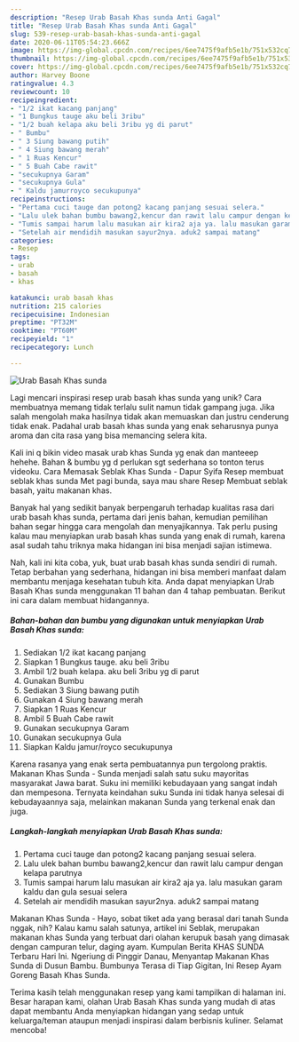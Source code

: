 ```yaml
---
description: "Resep Urab Basah Khas sunda Anti Gagal"
title: "Resep Urab Basah Khas sunda Anti Gagal"
slug: 539-resep-urab-basah-khas-sunda-anti-gagal
date: 2020-06-11T05:54:23.666Z
image: https://img-global.cpcdn.com/recipes/6ee7475f9afb5e1b/751x532cq70/urab-basah-khas-sunda-foto-resep-utama.jpg
thumbnail: https://img-global.cpcdn.com/recipes/6ee7475f9afb5e1b/751x532cq70/urab-basah-khas-sunda-foto-resep-utama.jpg
cover: https://img-global.cpcdn.com/recipes/6ee7475f9afb5e1b/751x532cq70/urab-basah-khas-sunda-foto-resep-utama.jpg
author: Harvey Boone
ratingvalue: 4.3
reviewcount: 10
recipeingredient:
- "1/2 ikat kacang panjang"
- "1 Bungkus tauge aku beli 3ribu"
- "1/2 buah kelapa aku beli 3ribu yg di parut"
- " Bumbu"
- " 3 Siung bawang putih"
- " 4 Siung bawang merah"
- " 1 Ruas Kencur"
- " 5 Buah Cabe rawit"
- "secukupnya Garam"
- "secukupnya Gula"
- " Kaldu jamurroyco secukupunya"
recipeinstructions:
- "Pertama cuci tauge dan potong2 kacang panjang sesuai selera."
- "Lalu ulek bahan bumbu bawang2,kencur dan rawit lalu campur dengan kelapa parutnya"
- "Tumis sampai harum lalu masukan air kira2 aja ya. lalu masukan garam kaldu dan gula sesuai selera"
- "Setelah air mendidih masukan sayur2nya. aduk2 sampai matang"
categories:
- Resep
tags:
- urab
- basah
- khas

katakunci: urab basah khas 
nutrition: 215 calories
recipecuisine: Indonesian
preptime: "PT32M"
cooktime: "PT60M"
recipeyield: "1"
recipecategory: Lunch

---
```



![Urab Basah Khas sunda](https://img-global.cpcdn.com/recipes/6ee7475f9afb5e1b/751x532cq70/urab-basah-khas-sunda-foto-resep-utama.jpg)

Lagi mencari inspirasi resep urab basah khas sunda yang unik? Cara membuatnya memang tidak terlalu sulit namun tidak gampang juga. Jika salah mengolah maka hasilnya tidak akan memuaskan dan justru cenderung tidak enak. Padahal urab basah khas sunda yang enak seharusnya punya aroma dan cita rasa yang bisa memancing selera kita.

Kali ini q bikin video masak urab khas Sunda yg enak dan manteeep hehehe. Bahan &amp; bumbu yg d perlukan sgt sederhana so tonton terus videoku. Cara Memasak Seblak Khas Sunda - Dapur Syifa Resep membuat seblak khas sunda Met pagi bunda, saya mau share Resep Membuat seblak basah, yaitu makanan khas.

Banyak hal yang sedikit banyak berpengaruh terhadap kualitas rasa dari urab basah khas sunda, pertama dari jenis bahan, kemudian pemilihan bahan segar hingga cara mengolah dan menyajikannya. Tak perlu pusing kalau mau menyiapkan urab basah khas sunda yang enak di rumah, karena asal sudah tahu triknya maka hidangan ini bisa menjadi sajian istimewa.


Nah, kali ini kita coba, yuk, buat urab basah khas sunda sendiri di rumah. Tetap berbahan yang sederhana, hidangan ini bisa memberi manfaat dalam membantu menjaga kesehatan tubuh kita. Anda dapat menyiapkan Urab Basah Khas sunda menggunakan 11 bahan dan 4 tahap pembuatan. Berikut ini cara dalam membuat hidangannya.

<!--inarticleads1-->

##### Bahan-bahan dan bumbu yang digunakan untuk menyiapkan Urab Basah Khas sunda:

1. Sediakan 1/2 ikat kacang panjang
1. Siapkan 1 Bungkus tauge. aku beli 3ribu
1. Ambil 1/2 buah kelapa. aku beli 3ribu yg di parut
1. Gunakan  Bumbu
1. Sediakan  3 Siung bawang putih
1. Gunakan  4 Siung bawang merah
1. Siapkan  1 Ruas Kencur
1. Ambil  5 Buah Cabe rawit
1. Gunakan secukupnya Garam
1. Gunakan secukupnya Gula
1. Siapkan  Kaldu jamur/royco secukupunya


Karena rasanya yang enak serta pembuatannya pun tergolong praktis. Makanan Khas Sunda - Sunda menjadi salah satu suku mayoritas masyarakat Jawa barat. Suku ini memiliki kebudayaan yang sangat indah dan mempesona. Ternyata keindahan suku Sunda ini tidak hanya selesai di kebudayaannya saja, melainkan makanan Sunda yang terkenal enak dan juga. 

<!--inarticleads2-->

##### Langkah-langkah menyiapkan Urab Basah Khas sunda:

1. Pertama cuci tauge dan potong2 kacang panjang sesuai selera.
1. Lalu ulek bahan bumbu bawang2,kencur dan rawit lalu campur dengan kelapa parutnya
1. Tumis sampai harum lalu masukan air kira2 aja ya. lalu masukan garam kaldu dan gula sesuai selera
1. Setelah air mendidih masukan sayur2nya. aduk2 sampai matang


Makanan Khas Sunda - Hayo, sobat tiket ada yang berasal dari tanah Sunda nggak, nih? Kalau kamu salah satunya, artikel ini Seblak, merupakan makanan khas Sunda yang terbuat dari olahan kerupuk basah yang dimasak dengan campuran telur, daging ayam. Kumpulan Berita KHAS SUNDA Terbaru Hari Ini. Ngeriung di Pinggir Danau, Menyantap Makanan Khas Sunda di Dusun Bambu. Bumbunya Terasa di Tiap Gigitan, Ini Resep Ayam Goreng Basah Khas Sunda. 

Terima kasih telah menggunakan resep yang kami tampilkan di halaman ini. Besar harapan kami, olahan Urab Basah Khas sunda yang mudah di atas dapat membantu Anda menyiapkan hidangan yang sedap untuk keluarga/teman ataupun menjadi inspirasi dalam berbisnis kuliner. Selamat mencoba!
